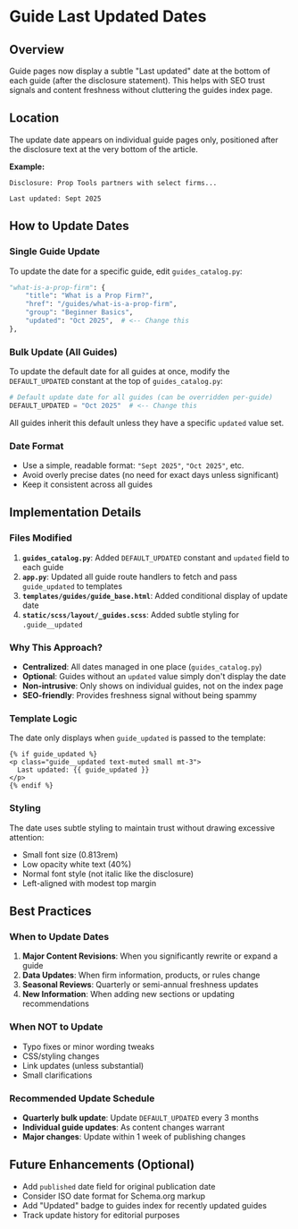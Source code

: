 # Guide Last Updated Dates

## Overview
Guide pages now display a subtle "Last updated" date at the bottom of each guide (after the disclosure statement). This helps with SEO trust signals and content freshness without cluttering the guides index page.

## Location
The update date appears on individual guide pages only, positioned after the disclosure text at the very bottom of the article.

**Example:**
```
Disclosure: Prop Tools partners with select firms...

Last updated: Sept 2025
```

## How to Update Dates

### Single Guide Update
To update the date for a specific guide, edit `guides_catalog.py`:

```python
"what-is-a-prop-firm": {
    "title": "What is a Prop Firm?",
    "href": "/guides/what-is-a-prop-firm",
    "group": "Beginner Basics",
    "updated": "Oct 2025",  # <-- Change this
},
```

### Bulk Update (All Guides)
To update the default date for all guides at once, modify the `DEFAULT_UPDATED` constant at the top of `guides_catalog.py`:

```python
# Default update date for all guides (can be overridden per-guide)
DEFAULT_UPDATED = "Oct 2025"  # <-- Change this
```

All guides inherit this default unless they have a specific `updated` value set.

### Date Format
- Use a simple, readable format: `"Sept 2025"`, `"Oct 2025"`, etc.
- Avoid overly precise dates (no need for exact days unless significant)
- Keep it consistent across all guides

## Implementation Details

### Files Modified
1. **`guides_catalog.py`**: Added `DEFAULT_UPDATED` constant and `updated` field to each guide
2. **`app.py`**: Updated all guide route handlers to fetch and pass `guide_updated` to templates
3. **`templates/guides/guide_base.html`**: Added conditional display of update date
4. **`static/scss/layout/_guides.scss`**: Added subtle styling for `.guide__updated`

### Why This Approach?
- **Centralized**: All dates managed in one place (`guides_catalog.py`)
- **Optional**: Guides without an `updated` value simply don't display the date
- **Non-intrusive**: Only shows on individual guides, not on the index page
- **SEO-friendly**: Provides freshness signal without being spammy

### Template Logic
The date only displays when `guide_updated` is passed to the template:
```jinja
{% if guide_updated %}
<p class="guide__updated text-muted small mt-3">
  Last updated: {{ guide_updated }}
</p>
{% endif %}
```

### Styling
The date uses subtle styling to maintain trust without drawing excessive attention:
- Small font size (0.813rem)
- Low opacity white text (40%)
- Normal font style (not italic like the disclosure)
- Left-aligned with modest top margin

## Best Practices

### When to Update Dates
1. **Major Content Revisions**: When you significantly rewrite or expand a guide
2. **Data Updates**: When firm information, products, or rules change
3. **Seasonal Reviews**: Quarterly or semi-annual freshness updates
4. **New Information**: When adding new sections or updating recommendations

### When NOT to Update
- Typo fixes or minor wording tweaks
- CSS/styling changes
- Link updates (unless substantial)
- Small clarifications

### Recommended Update Schedule
- **Quarterly bulk update**: Update `DEFAULT_UPDATED` every 3 months
- **Individual guide updates**: As content changes warrant
- **Major changes**: Update within 1 week of publishing changes

## Future Enhancements (Optional)
- Add `published` date field for original publication date
- Consider ISO date format for Schema.org markup
- Add "Updated" badge to guides index for recently updated guides
- Track update history for editorial purposes
